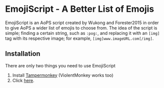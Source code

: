 # EmojiScript - A Better List of Emojis
EmojiScript is an AoPS script created by Wukong and Forester2015 in order to give AoPS a wider list of emojis to choose from. The idea of the script is simple; finding a certain string, such as `:pog:`, and replacing it with an `[img]` tag with its respective image; for example, `[img]www.imageURL.com[/img]`.

## Installation
There are only two things you need to use EmojiScript
1. Install [Tampermonkey](https://www.tampermonkey.net/) (ViolentMonkey works too)
2. Click <a href="../../main/script.user.js">here</a>.
